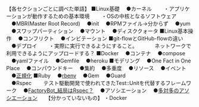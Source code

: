 【各セクションごとに調べた単語】
■Linux基礎
　●カーネル
　　・アプリケーションが動作するための基本環境
　　・OSの中核となるソフトウェア
　●MBR(Master Root Record)
　●init
　●RPMファイル→分からず
　●yum
　●スワップパーティション
　●マウント
　●ディスククォータ
■Linux基本操作
　●コンフリクト
　●インビテーション
■git-flowとGitHub-flowの違い
　●デプロイ
　　・実際に実行できるようにすること。
　　　ネットワークで利用できるようにアップロードする？
■Docker
　●コンテナ
　●compose
　●yamlファイル
　●Gemfile
　●heroku
■モデリング
　●One Fact in One Place
　●コンパウンドキー
　●集約
　●多重度
　●リソース
　●イベント
　●[正規化](https://qiita.com/To_BB/items/694c7428bf3bfa0a1930)
■Ruby
　●[rbenv](https://qiita.com/yunzeroin/items/33a51c805e60ed5eca0e)
　●Gem
　●Guard  
　●Rspec
　　テスト駆動開発で使われてきたTest::Unitを代替するフレームワーク
　●[FactoryBot_結局はRspec？](https://qiita.com/ryouzi/items/de7336e6175530723b30)
　●アソシエーション
　●[多対多のアソシエーション](https://qiita.com/Kohei_Kishimoto0214/items/cb9a3d3da57708fb52c9)
　
【分かっていないもの】
・Docker
